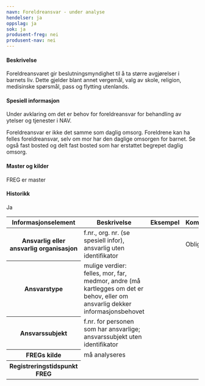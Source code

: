 ```yaml
---
navn: Foreldreansvar - under analyse
hendelser: ja
oppslag: ja
sok: ja
produsent-freg: nei
produsent-nav: nei
---
```


#### Beskrivelse

Foreldreansvaret gir beslutningsmyndighet til å ta større avgjørelser i barnets liv. Dette gjelder blant annet vergemål, valg av skole,
religion, medisinske spørsmål, pass og flytting utenlands.

#### Spesiell informasjon

Under avklaring om det er behov for foreldreansvar for behandling av ytelser og tjenester i NAV.

Foreldreansvar er ikke det samme som daglig omsorg. Foreldrene kan ha felles foreldreansvar, selv om mor har den daglige omsorgen for
barnet.
Se også fast bosted og delt fast bosted som har erstattet begrepet daglig omsorg.

#### Master og kilder

FREG er master

#### Historikk

Ja



<table class="table">
  <thead>
    <tr>
      <th>Informasjonselement</th>
      <th>Beskrivelse</th>
      <th>Eksempel</th>
      <th>Kompletthet</th>
      <th>Kvalitet</th>
     </tr>
   </thead>

  <tbody>
   <tr>
    <th scope="row">Ansvarlig eller ansvarlig organisasjon</th>
    <td>f.nr., org. nr. (se spesiell infor), ansvarlig uten identifikator</td>
    <td></td>
    <td>Obligatorisk</td>
    <td></td>
  </tr>
  <tr>
    <th scope="row">Ansvarstype</th>
    <td>mulige verdier: felles, mor, far, medmor, andre (må kartlegges om det er behov, eller om ansvarlig dekker informasjonsbehovet</td>
    <td></td>
    <td></td>
    <td></td>
  </tr>
  <tr>
    <th scope="row">Ansvarssubjekt</th>
    <td>f.nr. for personen som har ansvarlige; ansvarssubjekt uten identifikator<td>
    <td></td>
    <td></td>
    <td></td>
  </tr>
   <tr>
    <th scope="row">FREGs kilde</th>
    <td>må analyseres</td>
    <td></td>
    <td></td>
    <td></td>
  </tr>
  <tr>
    <th scope="row">Registreringstidspunkt FREG</th>
    <td></td>
    <td></td>
    <td></td>
    <td></td>
  </tr>
</tbody>
</table>

